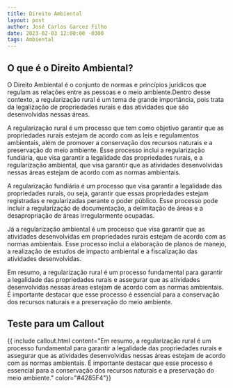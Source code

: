 ```yaml
---
title: Direito Ambiental
layout: post
author: José Carlos Garcez Filho
date: 2023-02-03 12:00:00 -0300
tags: Ambiental
---
```


## O que é o Direito Ambiental?

O Direito Ambiental é o conjunto de normas e princípios jurídicos que regulam as relações entre as pessoas e o meio ambiente.Dentro desse contexto, a regularização rural é um tema de grande importância, pois trata da legalização de propriedades rurais e das atividades que são desenvolvidas nessas áreas.

A regularização rural é um processo que tem como objetivo garantir que as propriedades rurais estejam de acordo com as leis e regulamentos ambientais, além de promover a conservação dos recursos naturais e a preservação do meio ambiente. Esse processo inclui a regularização fundiária, que visa garantir a legalidade das propriedades rurais, e a regularização ambiental, que visa garantir que as atividades desenvolvidas nessas áreas estejam de acordo com as normas ambientais.

A regularização fundiária é um processo que visa garantir a legalidade das propriedades rurais, ou seja, garantir que essas propriedades estejam registradas e regularizadas perante o poder público. Esse processo pode incluir a regularização de documentação, a delimitação de áreas e a desapropriação de áreas irregularmente ocupadas.

Já a regularização ambiental é um processo que visa garantir que as atividades desenvolvidas em propriedades rurais estejam de acordo com as normas ambientais. Esse processo inclui a elaboração de planos de manejo, a realização de estudos de impacto ambiental e a fiscalização das atividades desenvolvidas.

Em resumo, a regularização rural é um processo fundamental para garantir a legalidade das propriedades rurais e assegurar que as atividades desenvolvidas nessas áreas estejam de acordo com as normas ambientais. É importante destacar que esse processo é essencial para a conservação dos recursos naturais e a preservação do meio ambiente.

## Teste para um Callout

{{ include callout.html content="Em resumo, a regularização rural é um processo fundamental para garantir a legalidade das propriedades rurais e assegurar que as atividades desenvolvidas nessas áreas estejam de acordo com as normas ambientais. É importante destacar que esse processo é essencial para a conservação dos recursos naturais e a preservação do meio ambiente." color="#4285F4"}}
